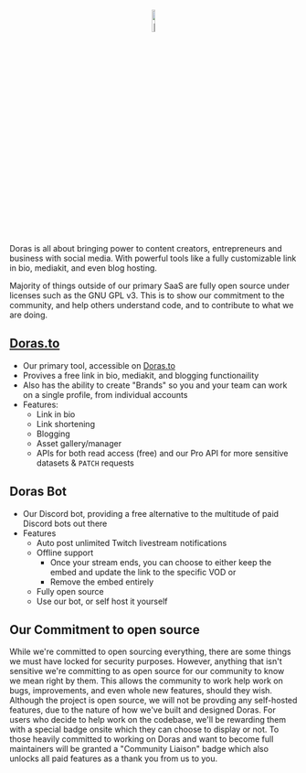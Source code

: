 <h1 align="center">
  <a href="https://github.com/dorasto">
    <img src="https://cdn.doras.to/doras/assets/05c5db48-cfba-49d7-82a1-5b4a3751aa40/47b5d8d2-9e21-45f6-9164-bc53744917ff.webp" alt="Logo" width="10%">
  </a>
</h1>

Doras is all about bringing power to content creators, entrepreneurs and business with social media. With powerful tools like a fully customizable link in bio, mediakit, and even blog hosting. 

Majority of things outside of our primary SaaS are fully open source under licenses such as the GNU GPL v3. This is to show our commitment to the community, and help others understand code, and to contribute to what we are doing.

## [Doras.to](https://doras.to)
- Our primary tool, accessible on [Doras.to](https://doras.to)
- Provives a free link in bio, mediakit, and blogging functionaility
- Also has the ability to create "Brands" so you and your team can work on a single profile, from individual accounts
- Features:
  - Link in bio
  - Link shortening
  - Blogging
  - Asset gallery/manager
  - APIs for both read access (free) and our Pro API for more sensitive datasets & `PATCH` requests
 
## Doras Bot
- Our Discord bot, providing a free alternative to the multitude of paid Discord bots out there
- Features
  - Auto post unlimited Twitch livestream notifications
  - Offline support
    - Once your stream ends, you can choose to either keep the embed and update the link to the specific VOD or
    - Remove the embed entirely
  - Fully open source
  - Use our bot, or self host it yourself

## Our Commitment to open source
While we're committed to open sourcing everything, there are some things we must have locked for security purposes. However, anything that isn't sensitive we're committing to as open source for our community to know we mean right by them. This allows the community to work help work on bugs, improvements, and even whole new features, should they wish.
Although the project is open source, we will not be provding any self-hosted features, due to the nature of how we've built and designed Doras.
For users who decide to help work on the codebase, we'll be rewarding them with a special badge onsite which they can choose to display or not. To those heavily committed to working on Doras and want to become full maintainers will be granted a "Community Liaison" badge which also unlocks all paid features as a thank you from us to you.
